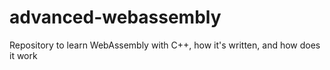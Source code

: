 # advanced-webassembly
Repository to learn WebAssembly with C++, how it's written, and how does it work
